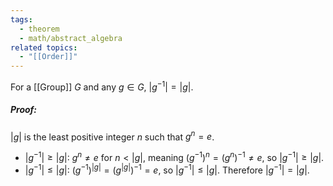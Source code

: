 ```yaml
---
tags:
  - theorem
  - math/abstract_algebra
related topics:
  - "[[Order]]"
---
```

For a [[Group]] $G$ and any $g\in G$, $|g^{-1}|=|g|$.
##### Proof:
$|g|$ is the least positive integer $n$ such that $g^n=e$. 
- $|g^{-1}|\geq |g|$:
	$g^n\neq e$ for $n<|g|$, meaning $(g^{-1})^n=(g^n)^{-1}\neq e$, so $|g^{-1}|\geq |g|$.
- $|g^{-1}|\leq |g|$:
	$(g^{-1})^|g|=(g^|g|)^{-1}=e$, so $|g^{-1}|\leq |g|$.
Therefore $|g^{-1}|= |g|$.